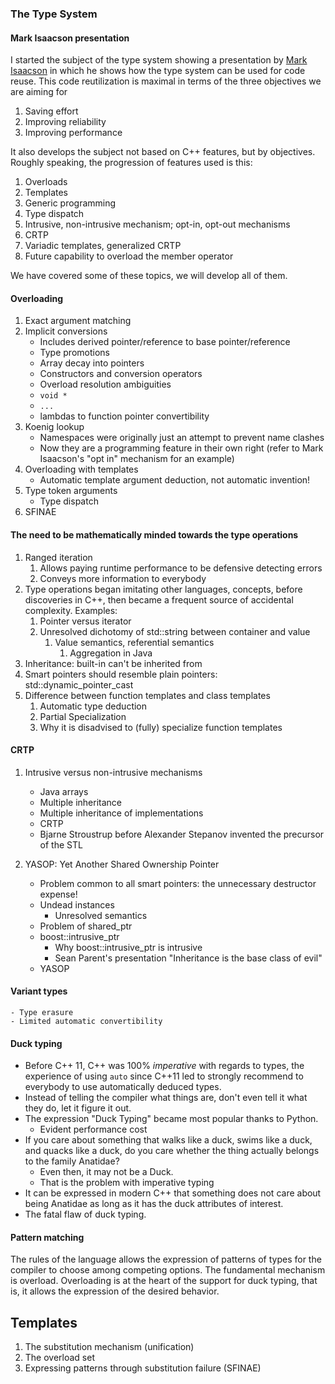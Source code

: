 ### The Type System

#### Mark Isaacson presentation

I started the subject of the type system showing a presentation by [Mark
Isaacson](https://vimeo.com/131194141) in which he shows how the type system can
be used for code reuse.  This code reutilization is maximal in terms of the
three objectives we are aiming for

1. Saving effort
2. Improving reliability
3. Improving performance

It also develops the subject not based on C++ features, but by objectives.
Roughly speaking, the progression of features used is this:

1. Overloads
2. Templates
3. Generic programming
4. Type dispatch
5. Intrusive, non-intrusive mechanism; opt-in, opt-out mechanisms
6. CRTP
7. Variadic templates, generalized CRTP
8. Future capability to overload the member operator

We have covered some of these topics, we will develop all of them.

#### Overloading

1. Exact argument matching
2. Implicit conversions
	- Includes derived pointer/reference to base pointer/reference
	- Type promotions
	- Array decay into pointers
	- Constructors and conversion operators
	- Overload resolution ambiguities
	- `void *`
	- `...`
	- lambdas to function pointer convertibility
2. Koenig lookup
	- Namespaces were originally just an attempt to prevent name clashes
	- Now they are a programming feature in their own right (refer to Mark
	Isaacson's "opt in" mechanism for an example)
3. Overloading with templates
	- Automatic template argument deduction, not automatic invention!
4. Type token arguments
	- Type dispatch
5. SFINAE


#### The need to be mathematically minded towards the type operations

1. Ranged iteration
	1. Allows paying runtime performance to be defensive detecting errors
	2. Conveys more information to everybody
2. Type operations began imitating other languages, concepts, before discoveries
in C++, then became a frequent source of accidental complexity.  Examples:
	1. Pointer versus iterator
	2. Unresolved dichotomy of std::string between container and value
		1. Value semantics, referential semantics
			1. Aggregation in Java
3. Inheritance: built-in can't be inherited from
4. Smart pointers should resemble plain pointers: std::dynamic_pointer_cast
5. Difference between function templates and class templates
	1. Automatic type deduction
	2. Partial Specialization
	3. Why it is disadvised to (fully) specialize function templates

#### CRTP

1. Intrusive versus non-intrusive mechanisms
	- Java arrays
	- Multiple inheritance
	- Multiple inheritance of implementations
	- CRTP
	- Bjarne Stroustrup before Alexander Stepanov invented the precursor of the
	STL

2. YASOP:  Yet Another Shared Ownership Pointer
	- Problem common to all smart pointers: the unnecessary destructor expense!
	- Undead instances
		- Unresolved semantics
	- Problem of shared_ptr
	- boost::intrusive_ptr
		- Why boost::intrusive_ptr is intrusive
		- Sean Parent's presentation "Inheritance is the base class of evil"
	- YASOP

#### Variant types
	- Type erasure
	- Limited automatic convertibility

#### Duck typing

- Before C++ 11, C++ was 100% *imperative* with regards to types, the experience
of using `auto` since C++11 led to strongly recommend to everybody to use
automatically deduced types.
- Instead of telling the compiler what things are, don't even tell it what they
do, let it figure it out.
- The expression "Duck Typing" became most popular thanks to Python.
	- Evident performance cost
- If you care about something that walks like a duck, swims like a duck, and
quacks like a duck, do you care whether the thing actually belongs to the family
Anatidae?
	- Even then, it may not be a Duck.
	- That is the problem with imperative typing
- It can be expressed in modern C++ that something does not care about being
Anatidae as long as it has the duck attributes of interest.
- The fatal flaw of duck typing.

#### Pattern matching
The rules of the language allows the expression of patterns of types for the
compiler to choose among competing options.  The fundamental mechanism is
overload.  Overloading is at the heart of the support for duck typing, that is,
it allows the expression of the desired behavior.

## Templates
1. The substitution mechanism (unification)
2. The overload set
3. Expressing patterns through substitution failure (SFINAE)
